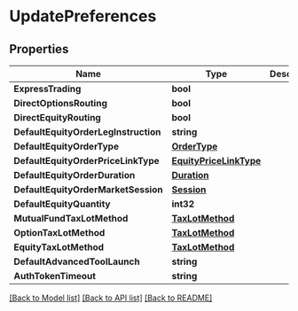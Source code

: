 # UpdatePreferences

## Properties

Name | Type | Description | Notes
------------ | ------------- | ------------- | -------------
**ExpressTrading** | **bool** |  | [optional] 
**DirectOptionsRouting** | **bool** |  | [optional] 
**DirectEquityRouting** | **bool** |  | [optional] 
**DefaultEquityOrderLegInstruction** | **string** |  | [optional] 
**DefaultEquityOrderType** | [**OrderType**](OrderType.md) |  | [optional] 
**DefaultEquityOrderPriceLinkType** | [**EquityPriceLinkType**](EquityPriceLinkType.md) |  | [optional] 
**DefaultEquityOrderDuration** | [**Duration**](Duration.md) |  | [optional] 
**DefaultEquityOrderMarketSession** | [**Session**](Session.md) |  | [optional] 
**DefaultEquityQuantity** | **int32** |  | [optional] 
**MutualFundTaxLotMethod** | [**TaxLotMethod**](TaxLotMethod.md) |  | [optional] 
**OptionTaxLotMethod** | [**TaxLotMethod**](TaxLotMethod.md) |  | [optional] 
**EquityTaxLotMethod** | [**TaxLotMethod**](TaxLotMethod.md) |  | [optional] 
**DefaultAdvancedToolLaunch** | **string** |  | [optional] 
**AuthTokenTimeout** | **string** |  | [optional] 

[[Back to Model list]](../README.md#documentation-for-models) [[Back to API list]](../README.md#documentation-for-api-endpoints) [[Back to README]](../README.md)


